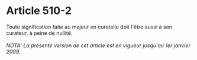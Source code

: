 # Article 510-2

Toute signification faite au majeur en curatelle doit l'être aussi à son curateur, à peine de nullité.<br/><br/><i>NOTA:  La présente version de cet article est en vigueur jusqu'au 1er janvier 2009.</i>